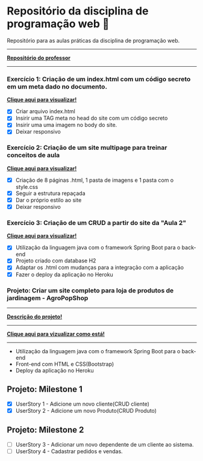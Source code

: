 # Repositório da disciplina de programação web :open_file_folder:
 Repositório para as aulas práticas da disciplina de programação web.
***
 [**Repositório do professor**](https://github.com/pwebufersa/pweb_2020.2_xicoArrruda)
***
### Exercício 1: Criação de um index.html com um código secreto em um meta dado no documento.
  [**Clique aqui para visualizar!**](https://pedrogurgell.github.io/pweb_2020.2_pedroFelipe/u1_exercicio1/)
- [x] Criar arquivo index.html
- [x] Insirir uma TAG meta no head do site com um código secreto
- [x] Insirir uma uma imagem no body do site.
- [x] Deixar responsivo 
### Exercício 2: Criação de um site multipage para treinar conceitos de aula
  [**Clique aqui para visualizar!**](https://pedrogurgell.github.io/pweb_2020.2_pedroFelipe/u1_exercicio2/)
- [x] Criação de 8 páginas .html, 1 pasta de imagens e 1 pasta com o style.css
- [x] Seguir a estrutura repaçada
- [x] Dar o próprio estilo ao site
- [x] Deixar responsivo 
### Exercício 3: Criação de um CRUD a partir do site da "Aula 2"
  [**Clique aqui para visualizar!**](https://cadpessoas-pweb.herokuapp.com)
- [x] Utilização da linguagem java com o framework Spring Boot para o back-end
- [x] Projeto criado com database H2 
- [x] Adaptar os .html com mudanças para a integração com a aplicação
- [x] Fazer o deploy da aplicação no Heroku
### Projeto: Criar um site completo para loja de produtos de jardinagem - AgroPopShop
  ***
  [**Descrição do projeto!**](https://drive.google.com/file/d/1ve5gJTI9TztgLL5Tz3MLVyMyOS4YBF6o/view)
  ***
  [**Clique aqui para vizualizar como está!**](https://projeto-pweb.herokuapp.com)
  ***
- Utilização da linguagem java com o framework Spring Boot para o back-end
- Front-end com HTML e CSS(Bootstrap)
- Deploy da aplicação no Heroku
## Projeto: Milestone 1
- [x] UserStory 1 - Adicione um novo cliente(CRUD cliente)
- [x] UserStory 2 - Adicione um novo Produto(CRUD Produto)
## Projeto: Milestone 2
- [ ] UserStory 3 - Adicionar um novo dependente de um cliente ao sistema.
- [ ] UserStory 4 - Cadastrar pedidos e vendas.
